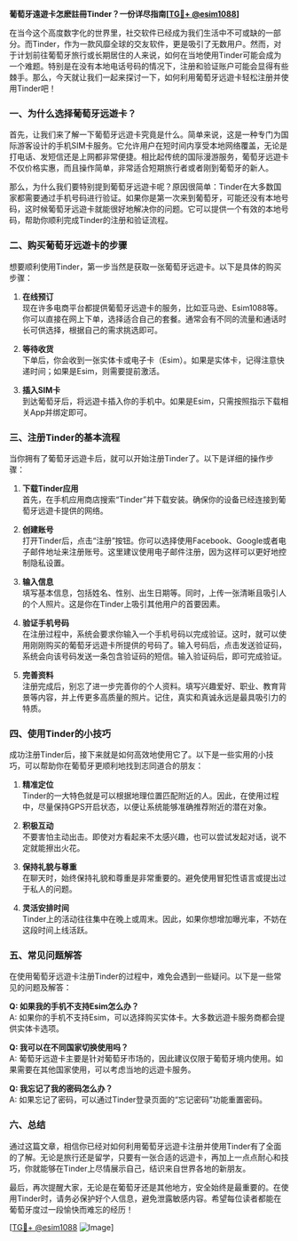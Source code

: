 **葡萄牙遠遊卡怎麽註冊Tinder？一份详尽指南[[TG💪+ @esim1088](https://t.me/s/esim1088)]**

在当今这个高度数字化的世界里，社交软件已经成为我们生活中不可或缺的一部分。而Tinder，作为一款风靡全球的交友软件，更是吸引了无数用户。然而，对于计划前往葡萄牙旅行或长期居住的人来说，如何在当地使用Tinder可能会成为一个难题。特别是在没有本地电话号码的情况下，注册和验证账户可能会显得有些棘手。那么，今天就让我们一起来探讨一下，如何利用葡萄牙远遊卡轻松注册并使用Tinder吧！

### **一、为什么选择葡萄牙远遊卡？**

首先，让我们来了解一下葡萄牙远遊卡究竟是什么。简单来说，这是一种专门为国际游客设计的手机SIM卡服务。它允许用户在短时间内享受本地网络覆盖，无论是打电话、发短信还是上网都非常便捷。相比起传统的国际漫游服务，葡萄牙远遊卡不仅价格实惠，而且操作简单，非常适合短期旅行者或者刚到葡萄牙的新人。

那么，为什么我们要特别提到葡萄牙远遊卡呢？原因很简单：Tinder在大多数国家都需要通过手机号码进行验证。如果你是第一次来到葡萄牙，可能还没有本地号码，这时候葡萄牙远遊卡就能很好地解决你的问题。它可以提供一个有效的本地号码，帮助你顺利完成Tinder的注册和验证流程。

### **二、购买葡萄牙远遊卡的步骤**

想要顺利使用Tinder，第一步当然是获取一张葡萄牙远遊卡。以下是具体的购买步骤：

1. **在线预订**  
   现在许多电商平台都提供葡萄牙远遊卡的服务，比如亚马逊、Esim1088等。你可以直接在网上下单，选择适合自己的套餐。通常会有不同的流量和通话时长可供选择，根据自己的需求挑选即可。

2. **等待收货**  
   下单后，你会收到一张实体卡或电子卡（Esim）。如果是实体卡，记得注意快递时间；如果是Esim，则需要提前激活。

3. **插入SIM卡**  
   到达葡萄牙后，将远遊卡插入你的手机中。如果是Esim，只需按照指示下载相关App并绑定即可。

### **三、注册Tinder的基本流程**

当你拥有了葡萄牙远遊卡后，就可以开始注册Tinder了。以下是详细的操作步骤：

1. **下载Tinder应用**  
   首先，在手机应用商店搜索“Tinder”并下载安装。确保你的设备已经连接到葡萄牙远遊卡提供的网络。

2. **创建账号**  
   打开Tinder后，点击“注册”按钮。你可以选择使用Facebook、Google或者电子邮件地址来注册账号。这里建议使用电子邮件注册，因为这样可以更好地控制隐私设置。

3. **输入信息**  
   填写基本信息，包括姓名、性别、出生日期等。同时，上传一张清晰且吸引人的个人照片。这是你在Tinder上吸引其他用户的首要因素。

4. **验证手机号码**  
   在注册过程中，系统会要求你输入一个手机号码以完成验证。这时，就可以使用刚刚购买的葡萄牙远遊卡所提供的号码了。输入号码后，点击发送验证码，系统会向该号码发送一条包含验证码的短信。输入验证码后，即可完成验证。

5. **完善资料**  
   注册完成后，别忘了进一步完善你的个人资料。填写兴趣爱好、职业、教育背景等内容，并上传更多高质量的照片。记住，真实和真诚永远是最具吸引力的特质。

### **四、使用Tinder的小技巧**

成功注册Tinder后，接下来就是如何高效地使用它了。以下是一些实用的小技巧，可以帮助你在葡萄牙更顺利地找到志同道合的朋友：

1. **精准定位**  
   Tinder的一大特色就是可以根据地理位置匹配附近的人。因此，在使用过程中，尽量保持GPS开启状态，以便让系统能够准确推荐附近的潜在对象。

2. **积极互动**  
   不要害怕主动出击。即使对方看起来不太感兴趣，也可以尝试发起对话，说不定就能擦出火花。

3. **保持礼貌与尊重**  
   在聊天时，始终保持礼貌和尊重是非常重要的。避免使用冒犯性语言或提出过于私人的问题。

4. **灵活安排时间**  
   Tinder上的活动往往集中在晚上或周末。因此，如果你想增加曝光率，不妨在这段时间上线活跃。

### **五、常见问题解答**

在使用葡萄牙远遊卡注册Tinder的过程中，难免会遇到一些疑问。以下是一些常见的问题及解答：

**Q: 如果我的手机不支持Esim怎么办？**  
A: 如果你的手机不支持Esim，可以选择购买实体卡。大多数远遊卡服务商都会提供实体卡选项。

**Q: 我可以在不同国家切换使用吗？**  
A: 葡萄牙远遊卡主要是针对葡萄牙市场的，因此建议仅限于葡萄牙境内使用。如果需要在其他国家使用，可以考虑当地的远遊卡服务。

**Q: 我忘记了我的密码怎么办？**  
A: 如果忘记了密码，可以通过Tinder登录页面的“忘记密码”功能重置密码。

### **六、总结**

通过这篇文章，相信你已经对如何利用葡萄牙远遊卡注册并使用Tinder有了全面的了解。无论是旅行还是留学，只要有一张合适的远遊卡，再加上一点点耐心和技巧，你就能够在Tinder上尽情展示自己，结识来自世界各地的新朋友。

最后，再次提醒大家，无论是在葡萄牙还是其他地方，安全始终是最重要的。在使用Tinder时，请务必保护好个人信息，避免泄露敏感内容。希望每位读者都能在葡萄牙度过一段愉快而难忘的经历！

[[TG💪+ @esim1088](https://t.me/s/esim1088) ![Image](https://i.postimg.cc/4NQfJmqS/Snipaste-2025-05-13-00-14-12.png)]